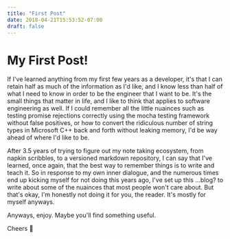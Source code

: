 ```yaml
---
title: "First Post"
date: 2018-04-21T15:53:52-07:00
draft: false
---
```


# My First Post!

If I've learned anything from my first few years as a developer, it's that I can retain half as much of the information as I'd like, and I know less than half of what I need to know in order to be the engineer that I want to be. It's the small things that matter in life, and I like to think that applies to software engineering as well. If I could remember all the little nuainces such as testing promise rejections correctly using the mocha testing framework without false positives, or how to convert the ridiculous number of string types in Microsoft C++ back and forth without leaking memory, I'd be way ahead of where I'd like to be.

After 3.5 years of trying to figure out my note taking ecosystem, from napkin scribbles, to a versioned markdown repository, I can say that I've learned, once again, that the best way to remember things is to write and teach it. So in response to my own inner dialogue, and the numerous times end up kicking myself for not doing this years ago, I've set up this ...blog? to write about some of the nuainces that most people won't care about.  But that's okay, I'm honestly not doing it for you, the reader.  It's mostly for myself anyways. 

Anyways, enjoy.  Maybe you'll find something useful.  

Cheers :beers:
